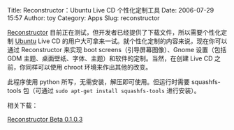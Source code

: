 Title: Reconstructor：Ubuntu Live CD 个性化定制工具
Date: 2006-07-29 15:57
Author: toy
Category: Apps
Slug: reconstructor

[Reconstructor](http://reconstructor.aperantis.com)
目前正在测试，但开发者已经提供了下载文件，所以需要个性化定制
[Ubuntu](http://www.ubuntu.com) Live CD
的用户大可拿来一试。就个性化定制的内容来说，现在你可以通过 Reconstructor
来实现 boot screens（引导屏幕图像）、Gnome 设置（包括 GDM
主题、桌面壁纸、字体、主题）和软件的定制。当然，在创建 Live CD
之前，你同样可以使用 chroot 环境来作出其他的改变。

此程序使用 python 所写，无需安装，解压即可使用。但运行时需要
squashfs-tools 包（可通过 `sudo apt-get install squashfs-tools`
进行安装）。

相关下载：

[Reconstructor Beta
0.1.0.3](http://reconstructor.aperantis.com/index.php?option=com_remository&Itemid=33&func=download&id=2&chk=049e20bec5686771d56e731d265c2135)
